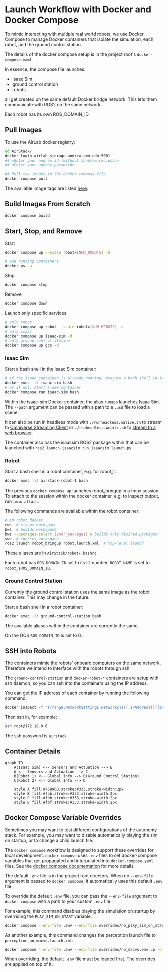 # Launch Workflow with Docker and Docker Compose

To mimic interacting with multiple real world robots, we use Docker Compose to manage Docker containers that isolate the simulation, each robot, and the ground control station.

The details of the docker compose setup is in the project root's `docker-compose.yaml`.

In essence, the compose file launches:

- Isaac Sim
- ground control station
- robots

all get created on the same default Docker bridge network.
This lets them communicate with ROS2 on the same network.

Each robot has its own ROS_DOMAIN_ID.

## Pull Images

To use the AirLab docker registry:

```bash
cd AirStack/
docker login airlab-storage.andrew.cmu.edu:5001
## <Enter your andrew id (without @andrew.cmu.edu)>
## <Enter your andrew password>

## Pull the images in the docker compose file
docker compose pull
```

The available image tags are listed [here](https://airlab-storage.andrew.cmu.edu:5001/v2/shared/airstack/tags/list).

## Build Images From Scratch

```bash
docker compose build
```

## Start, Stop, and Remove

Start

```bash
docker compose up --scale robot=[NUM_ROBOTS] -d

# see running containers
docker ps -a
```

Stop

```bash
docker compose stop
```

Remove

```bash
docker compose down
```

Launch only specific services:

```bash
# only robot
docker compose up robot --scale robot=[NUM_ROBOTS] -d
# only isaac
docker compose up isaac-sim -d
# only ground control station
docker compose up gcs -d
```

### Isaac Sim

Start a bash shell in the Isaac Sim container:

```bash
# if the isaac container is already running, execute a bash shell in it
docker exec -it isaac-sim bash
# or if not, start a new container
docker compose run isaac-sim bash
```

Within the isaac-sim Docker container, the alias `runapp` launches Isaac Sim.
The `--path` argument can be passed with a path to a `.usd` file to load a scene.

It can also be run in headless mode with `./runheadless.native.sh` to stream to [Omniverse Streaming Client](https://docs.omniverse.nvidia.com/streaming-client/latest/user-manual.html) or `./runheadless.webrtc.sh` to [stream to a web browser](https://docs.omniverse.nvidia.com/extensions/latest/ext_livestream/webrtc.html).

The container also has the isaacsim ROS2 package within that can be launched with `ros2 launch isaacsim run_isaacsim.launch.py`.

### Robot

Start a bash shell in a robot container, e.g. for robot_1:

```bash
docker exec -it airstack-robot-1 bash
```

The previous `docker compose up` launches robot_bringup in a tmux session. To attach to the session within the docker container, e.g. to inspect output, run `tmux attach`.

The following commands are available within the robot container:

```bash
# in robot docker
cws  # cleans workspace
bws  # builds workspace
bws --packages-select [your_packages] # builds only desired packages
sws  # sources workspace
ros2 launch robot_bringup robot.launch.xml  # top-level launch
```

These aliases are in `AirStack/robot/.bashrc`.

Each robot has `ROS_DOMAIN_ID` set to its ID number. `ROBOT_NAME` is set to `robot_$ROS_DOMAIN_ID`.

### Ground Control Station

Currently the ground control station uses the same image as the robot container. This may change in the future.

Start a bash shell in a robot container:

```bash
docker exec -it ground-control-station bash
```

The available aliases within the container are currently the same.

On the GCS `ROS_DOMAIN_ID` is set to 0.

## SSH into Robots

The containers mimic the robots' onboard computers on the same network. Therefore we intend to interface with the robots through ssh.

The `ground-control-station` and `docker-robot-*` containers are setup with ssh daemon, so you can ssh into the containers using the IP address.

You can get the IP address of each container by running the following command:

```bash
docker inspect -f '{{range.NetworkSettings.Networks}}{{.IPAddress}}{{end}}' [CONTAINER-NAME]
```

Then ssh in, for example:

```bash
ssh root@172.18.0.6
```

The ssh password is `airstack`.

## Container Details

```mermaid
graph TD
    A(Isaac Sim) <-- Sensors and Actuation --> B
    A <-- Sensors and Actuation --> C
    B(Robot 1) <-- Global Info --> D(Ground Control Station)
    C(Robot 2) <-- Global Info --> D

    style A fill:#76B900,stroke:#333,stroke-width:2px
    style B fill:#fbb,stroke:#333,stroke-width:2px
    style C fill:#fbb,stroke:#333,stroke-width:2px
    style D fill:#fbf,stroke:#333,stroke-width:2px

```

## Docker Compose Variable Overrides
Sometimes you may want to test different configurations of the autonomy stack. For example, you may want to disable automatically playing the sim on startup, 
or to change a child launch file.

The `docker compose` workflow is designed to support these overrides for local development.
`docker compose` uses `.env` files to set docker-compose variables that get propagated and interpolated into `docker-compose.yaml` files.
See the [docker compose documentation](https://docs.docker.com/compose/how-tos/environment-variables/variable-interpolation/) for more details.

The default `.env` file is in the project root directory. 
When no `--env-file` argument is passed to `docker compose`, it automatically uses this default `.env` file.

To override the default `.env` file, you can pass the `--env-file` argument to `docker compose` with a path to your custom `.env` file.

For example, this command disables playing the simulation on startup by overriding the `PLAY_SIM_ON_START` variable:
```bash
docker compose --env-file .env --env-file overrides/no_play_sim_on_start.env up -d
```

As another example, this command changes the perception launch file to `perception_no_macvo.launch.xml`:
```bash
docker compose --env-file .env --env-file overrides/no_macvo.env up -d
```


When overriding, the default `.env` file must be loaded first. The overrides are applied on top of it.



